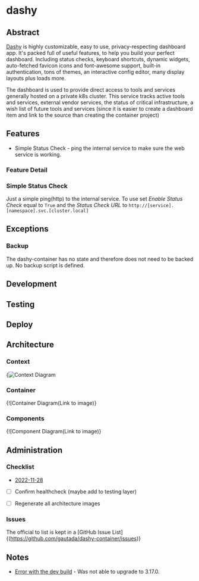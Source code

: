 # dashy

## Abstract

[Dashy](https://dashy.to) is highly customizable, easy to use, privacy-respecting dashboard app.  It's packed full of useful features, to help you build your perfect dashboard. Including status checks, keyboard shortcuts, dynamic widgets, auto-fetched favicon icons and font-awesome support, built-in authentication, tons of themes, an interactive config editor, many display layouts plus loads more.

The dashboard is used to provide direct access to tools and services generally hosted on a private k8s cluster. This service tracks active tools and services, external vendor services, the status of critical infrastructure, a wish list of future tools and services (since it is easier to create a dashboard item and link to the source than creating the container project)

## Features

- Simple Status Check - ping the internal service to make sure the web service is working.

### Feature Detail

### Simple Status Check

Just a simple ping(http) to the internal service.  To use set *Enable Status Check* equal to `True` and the *Status Check URL* to `http://[service].[namespace].svc.[cluster.local]`

## Exceptions

### Backup

The dashy-container has no state and therefore does not need to be backed up.  No backup script is defined.
 
## Development

## Testing

## Deploy

## Architecture

### Context

{![Context Diagram](//www.plantuml.com/plantuml/svg/dP51ZzCm48Nl-HKcGYALslJIqmhHXJI2Gu4LrSAXgYet7YKMZctPOzYezBypLhlDajsoqkOIpvlv9Y_Frnwvmz2gv9NKbGe2sDjYDYrckINntL3T5aOZtE5_kbngS1VxhJKQz2L-qMdUokfI5wmoNTlZoHjsyaEdoV6Xqnux2rVhLUSHsZyb3JZhf8VDzl3112suwpAk9FTZflWEr9Zjvn4vZDaSUKtoQoNrpn6jkW7dZTvlopiy39Yv05yvUdjQZl2OFNx_9Ip1voJFVqRFGtsu4Q5gzFEkQCMwcB4RnJNUVbvkiWRH-glfr4Q5Kfru54hkybfY4tQvD9Jyv7vyIjvGeWAMde9d2ybhnrisOGlkcwutc2R9CRqi3PxACKjlutkK78F9KX61g4ToPxWJiH3tHLxpW19SRbpzWEBMAbbnb4R7yVV_bkl6UDmyYSQBo5Aoy4jM46TN_J4uHHb4DXUc9VyvAa5ayWtKsNzl-Bk4tzHzkbaAYQTcBmvSB-asdfjP8SVWMT50zMZs_1lzhcJrwUkFxRByM7vPPAFa6hG8hVeB)

### Container

{![Container Diagram(Link to image)}

### Components

{![Component Diagram(Link to image)}

## Administration

### Checklist

- [2022-11-28](https://github.com/gautada/dashy-container/issues/6)
- [ ] Confirm healthcheck (maybe add to testing layer)
- [ ] Regenerate all architecture images


### Issues

The official to list is kept in a [GitHub Issue List]{(https://github.com/gautada/dashy-container/issues)}

## Notes

- [Error with the dev build](https://github.com/gautada/dashy-container/issues/5) - Was not able to upgrade to 3.17.0.





